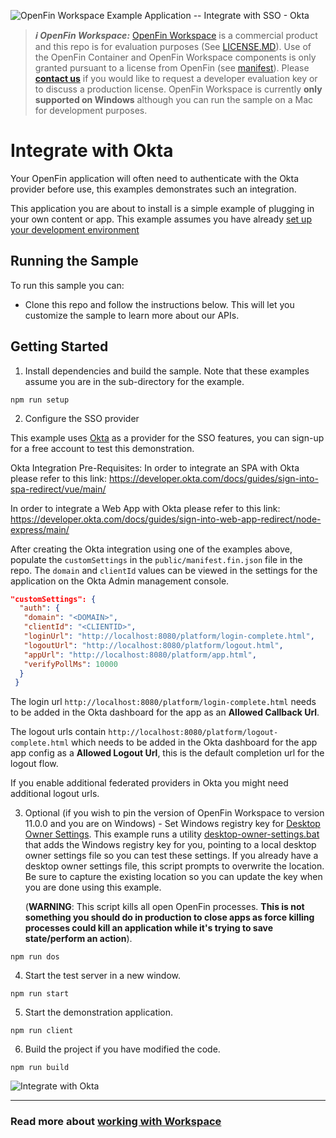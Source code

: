 ![OpenFin Workspace Example Application -- Integrate with SSO - Okta](../../../assets/OpenFin-Workspace-Starter.png)

> **_:information_source: OpenFin Workspace:_** [OpenFin Workspace](https://www.openfin.co/workspace/) is a commercial product and this repo is for evaluation purposes (See [LICENSE.MD](LICENSE.MD)). Use of the OpenFin Container and OpenFin Workspace components is only granted pursuant to a license from OpenFin (see [manifest](public/manifest.fin.json)). Please [**contact us**](https://www.openfin.co/workspace/poc/) if you would like to request a developer evaluation key or to discuss a production license.
> OpenFin Workspace is currently **only supported on Windows** although you can run the sample on a Mac for development purposes.

# Integrate with Okta

Your OpenFin application will often need to authenticate with the Okta provider before use, this examples demonstrates such an integration.

This application you are about to install is a simple example of plugging in your own content or app. This example assumes you have already [set up your development environment](https://developers.openfin.co/of-docs/docs/set-up-your-dev-environment)

## Running the Sample

To run this sample you can:

- Clone this repo and follow the instructions below. This will let you customize the sample to learn more about our APIs.

## Getting Started

1. Install dependencies and build the sample. Note that these examples assume you are in the sub-directory for the example.

```shell
npm run setup
```

2. Configure the SSO provider

This example uses [Okta](https://developer.okta.com/) as a provider for the SSO features, you can sign-up for a free account to test this demonstration.

Okta Integration Pre-Requisites:
In order to integrate an SPA with Okta please refer to this link: <https://developer.okta.com/docs/guides/sign-into-spa-redirect/vue/main/>

In order to integrate a Web App with Okta please refer to this link: <https://developer.okta.com/docs/guides/sign-into-web-app-redirect/node-express/main/>

After creating the Okta integration using one of the examples above, populate the `customSettings` in the `public/manifest.fin.json` file in the repo. The `domain` and `clientId` values can be viewed in the settings for the application on the Okta Admin management console.

```json
"customSettings": {
  "auth": {
   "domain": "<DOMAIN>",
   "clientId": "<CLIENTID>",
   "loginUrl": "http://localhost:8080/platform/login-complete.html",
   "logoutUrl": "http://localhost:8080/platform/logout.html",
   "appUrl": "http://localhost:8080/platform/app.html",
   "verifyPollMs": 10000
  }
 }
```

The login url `http://localhost:8080/platform/login-complete.html` needs to be added in the Okta dashboard for the app as an **Allowed Callback Url**.

The logout urls contain `http://localhost:8080/platform/logout-complete.html` which needs to be added in the Okta dashboard for the app app config as a **Allowed Logout Url**, this is the default completion url for the logout flow.

If you enable additional federated providers in Okta you might need additional logout urls.

3. Optional (if you wish to pin the version of OpenFin Workspace to version 11.0.0 and you are on Windows) - Set Windows registry key for [Desktop Owner Settings](https://developers.openfin.co/docs/desktop-owner-settings).
   This example runs a utility [desktop-owner-settings.bat](../../common/desktop-owner-settings.bat) that adds the Windows registry key for you, pointing to a local desktop owner
   settings file so you can test these settings. If you already have a desktop owner settings file, this script prompts to overwrite the location. Be sure to capture the existing location so you can update the key when you are done using this example.

   (**WARNING**: This script kills all open OpenFin processes. **This is not something you should do in production to close apps as force killing processes could kill an application while it's trying to save state/perform an action**).

```shell
npm run dos
```

4. Start the test server in a new window.

```shell
npm run start
```

5. Start the demonstration application.

```shell
npm run client
```

6. Build the project if you have modified the code.

```shell
npm run build
```

![Integrate with Okta](openfin-integrate-with-sso-okta.gif)

---

### Read more about [working with Workspace](https://developers.openfin.co/of-docs/docs/overview-of-workspace)
